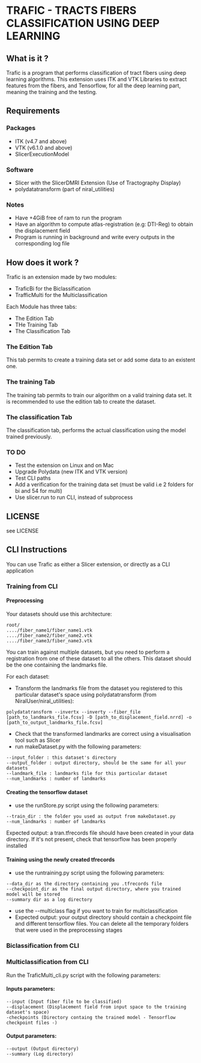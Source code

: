 # TRAFIC - TRACTS FIBERS CLASSIFICATION USING DEEP LEARNING

## What is it ?
Trafic is a program that performs classification of tract fibers using deep learning algorithms. This extension uses ITK and VTK Libraries to extract features from the fibers, and Tensorflow, for all the deep learning part, meaning the training and the testing.

## Requirements

### Packages
* ITK (v4.7 and above)
* VTK (v6.1.0 and above)
* SlicerExecutionModel
### Software
* Slicer with the SlicerDMRI Extension (Use of Tractography Display)
* polydatatransform (part of niral_utilities)
### Notes
* Have +4GiB free of ram to run the program
* Have an algorithm to compute atlas-registration (e.g: DTI-Reg) to obtain the displacement field
* Program is running in background and write every outputs in the corresponding log file

## How does it work ?
Trafic is an extension made by two modules:
* TraficBi for the Biclassification
* TrafficMulti for the Multiclassification

Each Module has three tabs:
* The Edition Tab
* THe Training Tab
* The Classification Tab

### The Edition Tab
This tab permits to create a training data set or add some data to an existent one.
### The training Tab
The training tab permits to train our algorithm on a valid training data set. It is recommended to use the edition tab to create the dataset.
### The classification Tab
The classification tab, performs the actual classification using the model trained previously.

### TO DO
* Test the extension on Linux and on Mac
* Upgrade Polydata (new ITK and VTK version)
* Test CLI paths
* Add a verification for the training data set (must be valid i.e 2 folders for bi and 54 for multi)
* Use slicer.run to run CLI, instead of subprocess
## LICENSE
see LICENSE

## CLI Instructions
You can use Trafic as either a Slicer extension, or directly as a CLI application
### Training from CLI
#### Preprocessing
Your datasets should use this architecture:
```
root/
..../fiber_name1/fiber_name1.vtk
..../fiber_name2/fiber_name2.vtk
..../fiber_name3/fiber_name3.vtk
```
You can train against multiple datasets, but you need to perform a registration from one of these dataset to all the others. This dataset should be the one containing the landmarks file.

For each dataset: 
* Transform the landmarks file from the dataset you registered to this particular dataset's space using polydatatransform (from NiralUser/niral_utilities):
```
polydatatransform --invertx --inverty --fiber_file [path_to_landmarks_file.fcsv] -D [path_to_displacement_field.nrrd] -o [path_to_output_landmarks_file.fcsv]
```
* Check that the transformed landmarks are correct using a visualisation tool such as Slicer
* run makeDataset.py with the following parameters:
```
--input_folder : this dataset's directory
--output_folder : output directory, should be the same for all your datasets
--landmark_file : landmarks file for this particular dataset
--num_landmarks : number of landmarks
```
#### Creating the tensorflow dataset
* use the runStore.py script using the following parameters: 
```
--train_dir : the folder you used as output from makeDataset.py
--num_landmarks : number of landmarks
```
Expected output: a tran.tfrecords file should have been created in your data directory. If it's not present, check that tensorflow has been properly installed

#### Training using the newly created tfrecords
* use the runtraining.py script using the following parameters:
```
--data_dir as the directory containing you .tfrecords file
--checkpoint_dir as the final output directory, where you trained model will be stored
--summary dir as a log directory
```
* use the --multiclass flag if you want to train for multiclassification
* Expected output: your output directory should contain a checkpoint file and different tensorflow files.
You can delete all the temporary folders that were used in the preprocessing stages



### Biclassification from CLI
### Multiclassification from CLI
Run the TraficMulti_cli.py script with the following parameters:
#### Inputs parameters:
```
--input (Input fiber file to be classified)
--displacement (Displacement field from input space to the training dataset's space)
-checkpoints (Directory containg the trained model - Tensorflow checkpoint files -)
```
#### Output parameters:
```
--output (Output directory)
--summary (Log directory)
```
